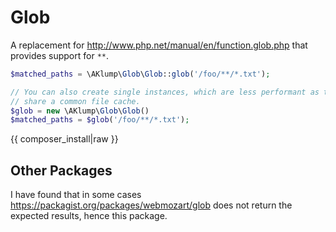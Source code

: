 <!--
id: readme
tags: ''
-->

# Glob

A replacement for http://www.php.net/manual/en/function.glob.php that provides support for `**`.

```php
$matched_paths = \AKlump\Glob\Glob::glob('/foo/**/*.txt');

// You can also create single instances, which are less performant as they do not
// share a common file cache.
$glob = new \AKlump\Glob\Glob() 
$matched_paths = $glob('/foo/**/*.txt');
```

{{ composer_install|raw }}

## Other Packages

I have found that in some cases https://packagist.org/packages/webmozart/glob does not return the expected results, hence this package.
